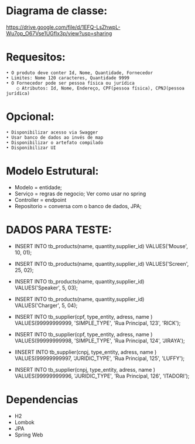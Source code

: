 # Diagrama de classe: 

https://drive.google.com/file/d/1EFQ-LsZhwpL-Wu7op_O67Vse1UGflx3p/view?usp=sharing

# Requesitos:

	• O produto deve conter Id, Nome, Quantidade, Fornecedor
	• Limites: Nome 120 caracteres, Quantidade 9999  
	• O Fornecedor pode ser pessoa física ou jurídica
		○ Atributos: Id, Nome, Endereço, CPF(pessoa física), CPNJ(pessoa jurídica)
 
# Opcional:

	• Disponibilizar acesso via Swagger
	• Usar banco de dados ao invés de map
	• Disponibilizar o artefato compilado
	• Disponibilizar UI


# Modelo Estrutural:

 - Modelo = entidade;
 - Serviço = regras de negocio; Ver como usar no spring 
 - Controller = endpoint
 - Repositorio = conversa com o banco de dados, JPA;


# DADOS PARA TESTE:

 - INSERT INTO tb_products(name, quantity,supplier_id) VALUES('Mouse', 10, 01);
 - INSERT INTO tb_products(name, quantity,supplier_id) VALUES('Screen', 25, 02);
 - INSERT INTO tb_products(name, quantity,supplier_id) VALUES('Speaker', 5, 03);
 - INSERT INTO tb_products(name, quantity,supplier_id) VALUES('Charger', 5, 04);

 - INSERT INTO tb_supplier(cpf, type_entity, adress, name ) VALUES(99999999999, 'SIMPLE_TYPE', 'Rua Principal, 123', 'RICK');
 - INSERT INTO tb_supplier(cpf, type_entity, adress, name ) VALUES(99999999998, 'SIMPLE_TYPE', 'Rua Principal, 124', 'JIRAYA');
 - IINSERT INTO tb_supplier(cnpj, type_entity, adress, name ) VALUES(99999999997, 'JURIDIC_TYPE', 'Rua Principal, 125', 'LUFFY');
 - INSERT INTO tb_supplier(cnpj, type_entity, adress, name ) VALUES(99999999996, 'JURIDIC_TYPE', 'Rua Principal, 126', 'ITADORI');

# Dependencias

 - H2
 - Lombok
 - JPA
 - Spring Web
